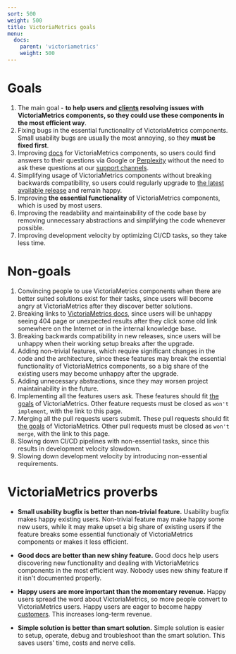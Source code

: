 ```yaml
---
sort: 500
weight: 500
title: VictoriaMetrics goals
menu:
  docs:
    parent: 'victoriametrics'
    weight: 500
---
```


# Goals

1. The main goal - **to help users and [clients](https://docs.victoriametrics.com/enterprise/) resolving issues with VictoriaMetrics components,
   so they could use these components in the most efficient way**.
1. Fixing bugs in the essential functionality of VictoriaMetrics components. Small usability bugs are usually the most annoying,
   so they **must be fixed first**.
1. Improving [docs](https://github.com/VictoriaMetrics/VictoriaMetrics/tree/master/docs) for VictoriaMetrics components,
   so users could find answers to their questions via Google or [Perplexity](https://www.perplexity.ai/) without the need
   to ask these questions at our [support channels](https://docs.victoriametrics.com/#community-and-contributions).
1. Simplifying usage of VictoriaMetrics components without breaking backwards compatibility, so users could regularly
   upgrade to [the latest available release](https://docs.victoriametrics.com/CHANGELOG.html) and remain happy.
1. Improving **the essential functionality** of VictoriaMetrics components, which is used by most users.
1. Improving the readability and maintainability of the code base by removing unnecessary abstractions and simplifying the code whenever possible.
1. Improving development velocity by optimizing CI/CD tasks, so they take less time.

# Non-goals

1. Convincing people to use VictoriaMetrics components when there are better suited solutions exist for their tasks,
   since users will become angry at VictoriaMetrics after they discover better solutions.
1. Breaking links to [VictoriaMetrics docs](https://docs.victoriametrics.com/), since users will be unhappy seeing 404 page
   or unexpected results after they click some old link somewhere on the Internet or in the internal knowledge base.
1. Breaking backwards compatibility in new releases, since users will be unhappy when their working setup breaks after the upgrade.
1. Adding non-trivial features, which require significant changes in the code and the architecture,
   since these features may break the essential functionality of VictoriaMetrics components, so a big share
   of the existing users may become unhappy after the upgrade.
1. Adding unnecessary abstractions, since they may worsen project maintainability in the future.
1. Implementing all the features users ask. These features should fit [the goals](#goals) of VictoriaMetrics.
   Other feature requests must be closed as `won't implement`, with the link to this page.
1. Merging all the pull requests users submit. These pull requests should fit [the goals](#goals) of VictoriaMetrics.
   Other pull requests must be closed as `won't merge`, with the link to this page.
1. Slowing down CI/CD pipelines with non-essential tasks, since this results in development velocity slowdown.
1. Slowing down development velocity by introducing non-essential requirements.


# VictoriaMetrics proverbs

- **Small usability bugfix is better than non-trivial feature.** Usability bugfix makes happy existing users.
  Non-trivial feature may make happy some new users, while it may make upset a big share of existing users
  if the feature breaks some essential functionaly of VictoriaMetrics components or makes it less efficient.

- **Good docs are better than new shiny feature.** Good docs help users discovering new functionality and dealing
  with VictoriaMetrics components in the most efficient way. Nobody uses new shiny feature if it isn't documented properly.

- **Happy users are more important than the momentary revenue.** Happy users spread the word about VictoriaMetrics,
  so more people convert to VictoriaMetrics users. Happy users are eager to become happy [customers](https://docs.victoriametrics.com/enterprise/).
  This increases long-term revenue.

- **Simple solution is better than smart solution.** Simple solution is easier to setup, operate, debug and troubleshoot than the smart solution.
  This saves users' time, costs and nerve cells.
